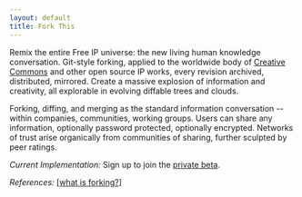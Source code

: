 ```yaml
---
layout: default
title: Fork This
---
```


Remix the entire Free IP universe: the new living human knowledge conversation.  Git-style forking, applied to the worldwide body of [Creative Commons][cc] and other open source IP works, every revision archived, distributed, mirrored.  Create a massive explosion of information and creativity, all explorable in evolving diffable trees and clouds.  

Forking, diffing, and merging as the standard information conversation -- within companies, communities, working groups. Users can share any information, optionally password protected, optionally encrypted.  Networks of trust arise organically from communities of sharing, further sculpted by peer ratings.                   
       
_Current Implementation:_ Sign up to join the [private beta][beta]. 
 
_References:_ <a href="http://en.wikipedia.org/wiki/Fork_(software_development)">[what is forking?]</a>
 
[cc]: http://creativecommons.org             
[beta]: http://forkthis.net

